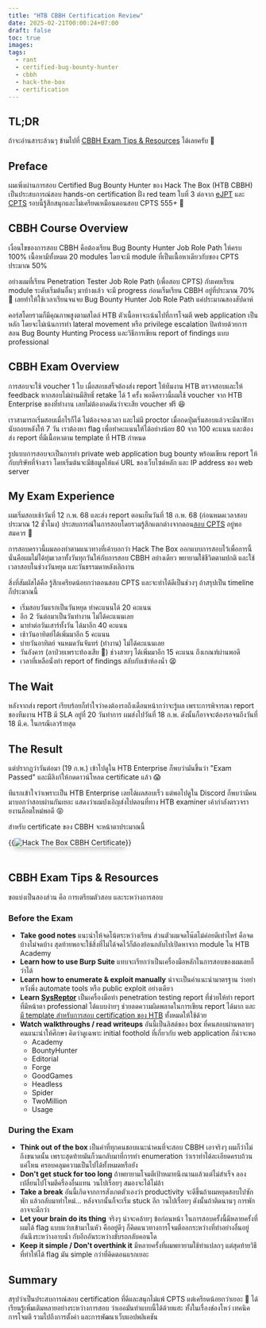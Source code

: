 ```yaml
---
title: "HTB CBBH Certification Review"
date: 2025-02-21T00:00:24+07:00
draft: false
toc: true
images:
tags:
  - rant
  - certified-bug-bounty-hunter
  - cbbh
  - hack-the-box
  - certification
---
```


## TL;DR
ถ้าจะอ่านสาระล้วนๆ ข้ามไปที่ [CBBH Exam Tips & Resources](#cbbh-exam-tips--resources) ได้เลยครับ 🤣

## Preface
ผมเพิ่งผ่านการสอบ Certified Bug Bounty Hunter ของ Hack The Box (HTB CBBH) เป็นประสบการณ์สอบ hands-on certification ฝั่ง red team ใบที่ 3 ต่อจาก [eJPT](/posts/ejpt-certification-review) และ [CPTS](/posts/htb-cpts-certification-review) รอบนี้รู้สึกสนุกและไม่เครียดเหมือนตอนสอบ CPTS 555+ 🥳

## CBBH Course Overview
เงื่อนไขของการสอบ CBBH คือต้องเรียน Bug Bounty Hunter Job Role Path ให้ครบ 100% เนื้อหามีทั้งหมด 20 modules โดยจะมี module ที่เป็นเนื้อหาเดียวกับของ CPTS ประมาณ 50%

อย่างผมที่เรียน Penetration Tester Job Role Path (เพื่อสอบ CPTS) กับเคยเรียน module ระดับเริ่มต้นอื่นๆ มาบ้างแล้ว จะมี progress ก่อนเริ่มเรียน CBBH อยู่ที่ประมาณ 70% 🤣 เลยทำให้ใช้เวลาเรียนจนจบ Bug Bounty Hunter Job Role Path แค่ประมาณสองสัปดาห์

คอร์สโดยรวมก็มีคุณภาพสูงตามสไตล์ HTB ตัวเนื้อหาจะเน้นไปที่การโจมตี web application เป็นหลัก โดยจะไม่เน้นการทำ lateral movement หรือ privilege escalation ปิดท้ายด้วยการสอน Bug Bounty Hunting Process และวิธีการเขียน report of findings แบบ professional

## CBBH Exam Overview
การสอบจะใช้ voucher 1 ใบ เมื่อสอบเสร็จต้องส่ง report ให้ทีมงาน HTB ตรวจสอบและให้ feedback หากสอบไม่ผ่านมีสิทธิ์ retake ได้ 1 ครั้ง พอดีคราวนี้ผมใช้ voucher จาก HTB Enterprise ของที่ทำงาน เลยไม่ต้องกดดันว่าจะเสีย voucher ฟรี 😆

เราสามารถเริ่มสอบเมื่อไรก็ได้ ไม่ต้องจองเวลา และไม่มี proctor เมื่อกดปุ่มเริ่มสอบแล้วจะมีนาฬิกานับถอยหลังให้ 7 วัน เราต้องหา flag เพื่อทำคะแนนให้ได้อย่างน้อย 80 จาก 100 คะแนน และต้องส่ง report ที่มีเนื้อหาตาม template ที่ HTB กำหนด

รูปแบบการสอบจะเป็นการทำ private web application bug bounty พร้อมเขียน report ให้กับบริษัทที่จ้างเรา โดยเริ่มต้นจะมีข้อมูลให้แค่ URL ของเว็บไซต์หลัก และ IP address ของ web server

## My Exam Experience
ผมเริ่มสอบเช้าวันที่ 12 ก.พ. 68 และส่ง report ตอนเย็นวันที่ 18 ก.พ. 68 (ก่อนหมดเวลาสอบประมาณ 12 ชั่วโมง) ประสบการณ์ในการสอบโดยรวมรู้สึกแตกต่างจากตอน[สอบ CPTS](/posts/htb-cpts-certification-review) อยู่พอสมควร 🤔

การสอบคราวนี้ผมลองทำตามแนวทางที่เค้าบอกว่า Hack The Box ออกแบบการสอบไว้เพื่อการนี้ นั่นคือผมไม่ได้ทุ่มเวลาทั้งวันทุกวันให้กับการสอบ CBBH อย่างเดียว พยายามใช้ชีวิตตามปกติ และใช้เวลาสอบในช่วงวันหยุด และวันธรรมดาหลังเลิกงาน

สิ่งที่สัมผัสได้คือ รู้สึกเครียดน้อยกว่าตอนสอบ CPTS และจะทำได้ดีเป็นช่วงๆ ถ้าสรุปเป็น timeline ก็ประมาณนี้

* เริ่มสอบวันแรกเป็นวันหยุด ทำคะแนนได้ 20 คะแนน
* อีก 2 วันต่อมาเป็นวันทำงาน ไม่ได้คะแนนเลย
* มาทำต่อวันเสาร์ทั้งวัน ได้มาอีก 40 คะแนน
* เช้าวันอาทิตย์ได้เพิ่มมาอีก 5 คะแนน
* บ่ายวันอาทิตย์ จนหมดวันจันทร์ (ทำงาน) ไม่ได้คะแนนเลย 
* วันอังคาร (ลาป่วยเพราะท้องเสีย 💩) ช่วงสายๆ ได้เพิ่มมาอีก 15 คะแนน ถึงเกณฑ์ผ่านพอดี
* เวลาที่เหลือนั่งทำ report of findings สลับกับเข้าห้องน้ำ 😫

## The Wait
หลังจากส่ง report เรียบร้อยก็ทำใจว่าคงต้องรอถึงเดือนหน้ากว่าจะรู้ผล เพราะการพิจารณา report ของทีมงาน HTB มี SLA อยู่ที่ 20 วันทำการ ผมส่งไปวันที่ 18 ก.พ. ดังนั้นก็อาจจะต้องรอจนถึงวันที่ 18 มี.ค. ในกรณีเลวร้ายสุด

## The Result
แต่ปรากฏว่าวันต่อมา (19 ก.พ.) เข้าไปดูใน HTB Enterprise ก็พบว่ามันขึ้นว่า "Exam Passed" และมีลิงก์ให้กดดาวน์โหลด certificate แล้ว 😱 

ทีแรกเข้าใจว่าเพราะเป็น HTB Enterprise เลยได้ผลสอบเร็ว แต่พอไปดูใน Discord ก็พบว่ามีคนมาบอกว่าสอบผ่านกันเยอะ แสดงว่าผมบังเอิญส่งไปตอนที่ทาง HTB examiner เค้ากำลังตรวจรายงานล็อตใหม่พอดี 😝

สำหรับ certificate ของ CBBH จะหน้าตาประมาณนี้

{{<image src="/img/htb-cbbh-certification-review/htb-cbbh-certificate.png" alt="Hack The Box CBBH Certificate" position="center" style="box-shadow: 0 5px 10px 0 rgba(0,0,0,0.2); margin-bottom: 1.5em;">}}

## CBBH Exam Tips & Resources
ขอแบ่งเป็นสองส่วน คือ การเตรียมตัวสอบ และระหว่างการสอบ

### Before the Exam
* **Take good notes** แนะนำให้จดโน้ตระหว่างเรียน ส่วนตัวผมจดโน๊ตไม่ค่อยดีเท่าไหร่ คือจดบ้างไม่จดบ้าง สุดท้ายพอจะใช้สิ่งที่ไม่ได้จดไว้ก็ต้องย้อนกลับไปเปิดหาจาก module ใน HTB Academy
* **Learn how to use Burp Suite** แทบจะเรียกว่าเป็นเครื่องมือหลักในการสอบของผมเลยก็ว่าได้
* **Learn how to enumerate & exploit manually** น่าจะเป็นคำแนะนำมาตรฐาน ว่าอย่าหวังพึ่ง automate tools หรือ public exploit อย่างเดียว
* **Learn [SysReptor](https://github.com/Syslifters/sysreptor)** เป็นเครื่องมือทำ penetration testing report ที่ช่วยให้ทำ report ที่มีหน้าตา professional ได้แบบง่ายๆ ช่วยลดความผิดพลาดในการเขียน report ได้มาก และ[มี template สำหรับการสอบ certification ของ HTB](https://www.hackthebox.com/blog/certification-templates) ทั้งหมดให้ใช้ด้วย
* **Watch walkthroughs / read writeups** อันนี้เป็นลิสต์ของ box ที่คนสอบผ่านหลายๆ คนแนะนำให้ศึกษา คิดว่าดูเฉพาะ initial foothold ที่เกี่ยวกับ web application ก็น่าจะพอ
  * Academy
  * BountyHunter
  * Editorial
  * Forge
  * GoodGames
  * Headless
  * Spider 
  * TwoMillion
  * Usage

### During the Exam
* **Think out of the box** เป็นคำที่ทุกคนชอบแนะนำคนที่จะสอบ CBBH เอาจริงๆ ผมก็ว่าไม่ถึงขนาดนั้น เพราะสุดท้ายมันก็วนกลับมาที่การทำ enumeration ว่าเราทำได้ละเอียดครบถ้วนแค่ไหน ครอบคลุมความเป็นไปได้ทั้งหมดหรือยัง
* **Don't get stuck for too long** ถ้าพยายามโจมตีเป้าหมายนึงนานแล้วแต่ไม่สำเร็จ ลองเปลี่ยนไปโจมตีครื่องอื่นแทน วนไปเรื่อยๆ สมองจะได้ไม่ล้า
* **Take a break** อันนี้เกิดจากการสังเกตตัวเองว่า productivity จะดีขึ้นถ้าผมหยุดสอบไปซักพัก แล้วกลับมาทำใหม่... หลังจากนั้นก็จะเริ่ม stuck อีก วนไปเรื่อยๆ ดังนั้นถ้าติดนานๆ การพักอาจจะดีกว่า
* **Let your brain do its thing** จริงๆ น่าจะคล้ายๆ ข้อก่อนหน้า ในการสอบครั้งนี้มีหลายครั้งที่ผมได้ flag แบบแว่บเข้ามาในหัว คืออยู่ดีๆ ก็คิดแนวทางการโจมตีออกระหว่างที่ทำอย่างอื่นอยู่ อันนึงระหว่างอาบน้ำ กับอีกอันระหว่างขับรถกลับคอนโด
* **Keep it simple / Don't overthink it** มีหลายครั้งที่ผมพยายามใช้ท่าแปลกๆ แต่สุดท้ายวิธีที่ทำให้ได้ flag มัน simple กว่าที่คิดตอนแรกเยอะ

## Summary
สรุปว่าเป็นประสบการณ์สอบ certification ที่ดีและสนุกไม่แพ้ CPTS แต่เครียดน้อยกว่าเยอะ 🥹 ได้เรียนรู้เพิ่มเติมหลายอย่างระหว่างการสอบ ว่าเออมันทำแบบนี้ได้ด้วยแฮะ ทั้งในเรื่องช่องโหว่ เทคนิคการโจมตี รวมไปถึงการตั้งค่า และการพัฒนาเว็บแอปพลิเคชัน
